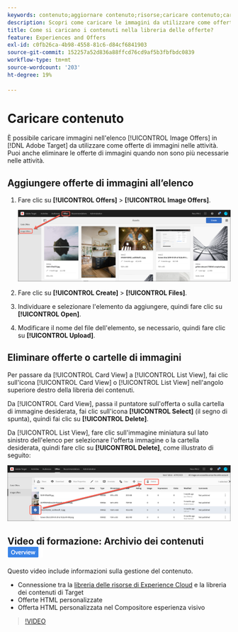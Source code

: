```yaml
---
keywords: contenuto;aggiornare contenuto;risorse;caricare contenuto;caricare risorsa
description: Scopri come caricare le immagini da utilizzare come offerte di immagini in Adobe Target.
title: Come si caricano i contenuti nella libreria delle offerte?
feature: Experiences and Offers
exl-id: c0fb26ca-4b98-4558-81c6-d84cf6841903
source-git-commit: 152257a52d836a88ffcd76cd9af5b3fbfbdc0839
workflow-type: tm+mt
source-wordcount: '203'
ht-degree: 19%

---
```


# Caricare contenuto

È possibile caricare immagini nell&#39;elenco [!UICONTROL Image Offers] in [!DNL Adobe Target] da utilizzare come offerte di immagini nelle attività. Puoi anche eliminare le offerte di immagini quando non sono più necessarie nelle attività.

## Aggiungere offerte di immagini all’elenco

1. Fare clic su **[!UICONTROL Offers]** > **[!UICONTROL Image Offers]**.

   ![Offerte > Offerte immagine](/help/main/c-experiences/c-manage-content/assets/image-offers-tab.png)

1. Fare clic su **[!UICONTROL Create]** > **[!UICONTROL Files]**.
1. Individuare e selezionare l&#39;elemento da aggiungere, quindi fare clic su **[!UICONTROL Open]**.
1. Modificare il nome del file dell&#39;elemento, se necessario, quindi fare clic su **[!UICONTROL Upload]**.

## Eliminare offerte o cartelle di immagini

Per passare da [!UICONTROL Card View] a [!UICONTROL List View], fai clic sull&#39;icona [!UICONTROL Card View] o [!UICONTROL List View] nell&#39;angolo superiore destro della libreria dei contenuti.

Da [!UICONTROL Card View], passa il puntatore sull&#39;offerta o sulla cartella di immagine desiderata, fai clic sull&#39;icona **[!UICONTROL Select]** (il segno di spunta), quindi fai clic su **[!UICONTROL Delete]**.

Da [!UICONTROL List View], fare clic sull&#39;immagine miniatura sul lato sinistro dell&#39;elenco per selezionare l&#39;offerta immagine o la cartella desiderata, quindi fare clic su **[!UICONTROL Delete]**, come illustrato di seguito:

![Elimina elemento selezionato](/help/main/c-experiences/c-manage-content/assets/delete-image-offer.png)

## Video di formazione: Archivio dei contenuti ![Badge panoramica](/help/main/assets/overview.png)

Questo video include informazioni sulla gestione del contenuto.

* Connessione tra la [libreria delle risorse di Experience Cloud](https://experienceleague.adobe.com/docs/core-services/interface/assets/creative-cloud.html) e la libreria dei contenuti di Target
* Offerte HTML personalizzate
* Offerta HTML personalizzata nel Compositore esperienza visivo

>[!VIDEO](https://video.tv.adobe.com/v/17387)
